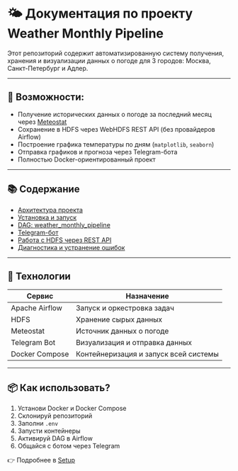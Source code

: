 # 🌤️ Документация по проекту Weather Monthly Pipeline

Этот репозиторий содержит автоматизированную систему получения, хранения и визуализации данных о погоде для 3 городов: Москва, Санкт-Петербург и Адлер.

---

## 🧩 Возможности:

- Получение исторических данных о погоде за последний месяц через [Meteostat](https://dev.meteostat.net/) 
- Сохранение в HDFS через WebHDFS REST API (без провайдеров Airflow)
- Построение графика температуры по дням (`matplotlib`, `seaborn`)
- Отправка графиков и прогноза через Telegram-бота
- Полностью Docker-ориентированный проект

---

## 📚 Содержание

- [Архитектура проекта](architecture.md)
- [Установка и запуск](setup.md)
- [DAG: weather_monthly_pipeline](dag.md)
- [Telegram-бот](telegram-bot.md)
- [Работа с HDFS через REST API](hdfs.md)
- [Диагностика и устранение ошибок](troubleshooting.md)

---

## 🔧 Технологии

| Сервис | Назначение |
|--------|------------|
| Apache Airflow | Запуск и оркестровка задач |
| HDFS | Хранение сырых данных |
| Meteostat | Источник данных о погоде |
| Telegram Bot | Визуализация и отправка данных |
| Docker Compose | Контейнеризация и запуск всей системы |

---

## 📦 Как использовать?

1. Установи Docker и Docker Compose
2. Склонируй репозиторий
3. Заполни `.env`
4. Запусти контейнеры
5. Активируй DAG в Airflow
6. Общайся с ботом через Telegram

👉 Подробнее в [Setup](setup.md)